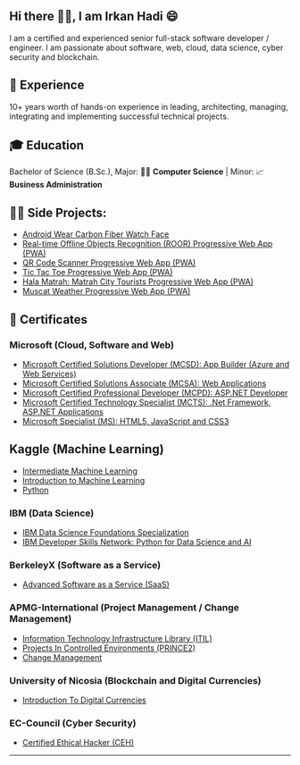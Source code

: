 ## Hi there 👋🏻, I am Irkan Hadi 😄
I am a certified and experienced senior full-stack software developer / engineer. I am passionate about software, web, cloud, data science, cyber security and blockchain.

## 💼 Experience
10+ years worth of hands-on experience in leading, architecting, managing, integrating and implementing successful technical projects.

## 🎓 Education
Bachelor of Science (B.Sc.), Major: 👨‍💻 **Computer Science** | Minor: 📈 **Business Administration**

## 🐱‍💻 Side Projects:
- [Android Wear Carbon Fiber Watch Face](https://play.google.com/store/apps/details?id=net.arkandroid.irkan.carbon_fiber_watch_face)
- [Real-time Offline Objects Recognition (ROOR) Progressive Web App (PWA)](https://irkan-hadi.github.io/roor/index.html)
- [QR Code Scanner Progressive Web App (PWA)](https://irkan-hadi.github.io/QR-Scanner/app/index.html)
- [Tic Tac Toe Progressive Web App (PWA)](https://pwatictactoe.web.app/)
- [Hala Matrah: Matrah City Tourists Progressive Web App (PWA)](https://matrah-city.firebaseapp.com/)
- [Muscat Weather Progressive Web App (PWA)](https://muscat-weather.firebaseapp.com/)

## 📜 Certificates

### Microsoft (Cloud, Software and Web)
- [Microsoft Certified Solutions Developer (MCSD): App Builder (Azure and Web Services)](certificates/Microsoft_MCSD_App_Builder_Azure_And_Web_Services.pdf)
- [Microsoft Certified Solutions Associate (MCSA): Web Applications](certificates/Microsoft_MCSA_Web_Applications.pdf)
- [Microsoft Certified Professional Developer (MCPD): ASP.NET Developer](certificates/Microsoft_MCPD_ASP.NET_Developer.pdf)
- [Microsoft Certified Technology Specialist (MCTS): .Net Framework, ASP.NET Applications](certificates/Microsoft_MCTS_.Net_Framework_ASP.NET_Applications.pdf)
- [Microsoft Specialist (MS): HTML5, JavaScript and CSS3](certificates/Microsoft_MS_HTML5_JavaScript_CSS3.pdf)

## Kaggle (Machine Learning)
- [Intermediate Machine Learning](certificates/Intermediate%20Machine%20Learning.png)
- [Introduction to Machine Learning](certificates/Intro%20to%20Machine%20Learning.png)
- [Python](certificates/Python.png)

### IBM (Data Science)
- [IBM Data Science Foundations Specialization](https://www.youracclaim.com/badges/9615b66c-84dd-419f-bd40-c3cc0b4dd6a3)
- [IBM Developer Skills Network: Python for Data Science and AI](https://www.youracclaim.com/badges/9731f3e6-db84-44fd-b5c9-98f8a312d99e)

### BerkeleyX (Software as a Service)
- [Advanced Software as a Service (SaaS)](certificates/BerkeleyX_Advanced_Software_as_a_Service_SaaS.pdf)

### APMG-International (Project Management / Change Management)
- [Information Technology Infrastructure Library (ITIL)](certificates/Axelos_ITIL.pdf)
- [Projects In Controlled Environments (PRINCE2)](certificates/Axelos_PRINCE2.pdf)
- [Change Management](certificates/Change_Management_Foundation_Badge.pdf)

### University of Nicosia (Blockchain and Digital Currencies)
- [Introduction To Digital Currencies](certificates/University_of_Nicosia_Digital_Currencies.pdf)


### EC-Council (Cyber Security)
- [Certified Ethical Hacker (CEH)](certificates/EC-Council_CEH_V9.pdf)

---


